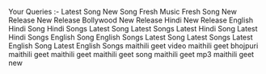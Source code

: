 Your Queries  :-
Latest Song
New Song
Fresh Music
Fresh Song
New Release 
New Release Bollywood
New Release Hindi
New Release English
Hindi Song
Hindi Songs
Latest Song
Latest Songs
Latest Hindi Song
Latest Hindi Songs
English Song
English Songs
Latest Song
Latest Songs
Latest English Song
Latest English Songs
maithili geet video
maithili geet bhojpuri
maithili geet maithili geet
maithili geet song
maithili geet mp3
maithili geet new
